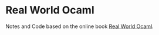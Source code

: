 # Real World Ocaml
Notes and Code based on the online book [Real World Ocaml](https://realworldocaml.org/).
